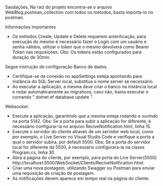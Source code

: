 Saudações, 
Na raiz do projeto encontra-se o arquivo WebBlog.postman_collection com todos os métodos, basta importa-lo no postman.

Informações importantes
- Os métodos Create, Update e Delete requerem autenticação, para execução do mesmo é necessário fazer o Login com um usuário e senha válidos, utilizar o token que o mesmo devolverá como Bearer Token nas requisições.
Obs: Os tokens estão configurados para duração de 30min.


Segue instrução de configuração
Banco de dados.
- Certifique-se da conexão no appSettings esteja apontando para instância do SQL Server local, substitua o nome server se necessário. 
- Ao executar a aplicação, a mesma deve criar o banco na instância local e rodar automaticamente as migrations, caso não, basta executar o comando " dotnet ef database update ".


Websocket.
- Execute a aplicação, garantindo que a mesma esteja rodando e ouvindo na porta 5142. 
Obs: Se a porta para subir a aplicação for diferente, é necessário configurar-la no arquivo ReciveNotification.html, linha 15. 
- Execute o servidor do cliente através de um servidor web local, como por exemplo, o Live Server no Visual Studio Code e verifique a porta a qual o servidor subira, por default 5500.
Obs: Se a porta do servidor local for diferente da 5500, é necessário configurara-la na classe Program.cs, linha 30.
- Abra a página do cliente, por exemplo, para porta do Live Server(5500) http://localhost:5500/WebSocket/Clients/ReciveNotification.html.
- Criar uma nova postagem, utilizando Swagger ou Postman para enviar uma requisição de criação de postagem.
- As notificações devem aparece em tempo real na página do cliente.
